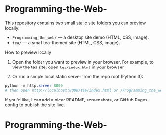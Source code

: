 # Programming-the-Web-

This repository contains two small static site folders you can preview locally:

- `Programming_the_web/` — a desktop site demo (HTML, CSS, image).
- `tea/` — a small tea-themed site (HTML, CSS, image).

How to preview locally

1. Open the folder you want to preview in your browser. For example, to view the tea site, open `tea/index.html` in your browser.

2. Or run a simple local static server from the repo root (Python 3):

```powershell
python -m http.server 8000
# then open http://localhost:8000/tea/index.html or /Programming_the_web/index_desktop.html
```

If you'd like, I can add a nicer README, screenshots, or GitHub Pages config to publish the site live.
# Programming-the-Web-
